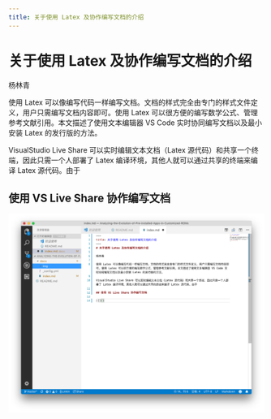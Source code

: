 ```yaml
---
title: 关于使用 Latex 及协作编写文档的介绍
---
```

# 关于使用 Latex 及协作编写文档的介绍

杨林青

使用 Latex 可以像编写代码一样编写文档。文档的样式完全由专门的样式文件定义，用户只需编写文档内容即可。使用 Latex 可以很方便的编写数学公式、管理参考文献引用。本文描述了使用文本编辑器 VS Code 实时协同编写文档以及最小安装 Latex 的发行版的方法。

VisualStudio Live Share 可以实时编辑文本文档（Latex 源代码）和共享一个终端，因此只需一个人部署了 Latex 编译环境，其他人就可以通过共享的终端来编译 Latex 源代码。由于

## 使用 VS Live Share 协作编写文档

![](img/1.png)